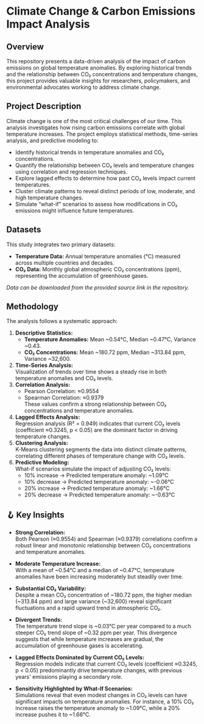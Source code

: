 #  **Climate Change & Carbon Emissions Impact Analysis**

##  **Overview**

This repository presents a data-driven analysis of the impact of carbon emissions on global temperature anomalies. By exploring historical trends and the relationship between CO₂ concentrations and temperature changes, this project provides valuable insights for researchers, policymakers, and environmental advocates working to address climate change.


##  **Project Description**

Climate change is one of the most critical challenges of our time. This analysis investigates how rising carbon emissions correlate with global temperature increases. The project employs statistical methods, time-series analysis, and predictive modeling to:

- Identify historical trends in temperature anomalies and CO₂ concentrations.
- Quantify the relationship between CO₂ levels and temperature changes using correlation and regression techniques.
- Explore lagged effects to determine how past CO₂ levels impact current temperatures.
- Cluster climate patterns to reveal distinct periods of low, moderate, and high temperature changes.
- Simulate “what-if” scenarios to assess how modifications in CO₂ emissions might influence future temperatures.

##  **Datasets**

This study integrates two primary datasets:

- **Temperature Data:** Annual temperature anomalies (°C) measured across multiple countries and decades.
- **CO₂ Data:** Monthly global atmospheric CO₂ concentrations (ppm), representing the accumulation of greenhouse gases.

*Data can be downloaded from the provided source link in the repository.*

##  **Methodology**

The analysis follows a systematic approach:

1. **Descriptive Statistics:**  
   - **Temperature Anomalies:** Mean ~0.54°C, Median ~0.47°C, Variance ~0.43.
   - **CO₂ Concentrations:** Mean ~180.72 ppm, Median ~313.84 ppm, Variance ~32,600.
2. **Time-Series Analysis:**  
   Visualization of trends over time shows a steady rise in both temperature anomalies and CO₂ levels.
3. **Correlation Analysis:**  
   - Pearson Correlation: ≈0.9554  
   - Spearman Correlation: ≈0.9379  
   These values confirm a strong relationship between CO₂ concentrations and temperature anomalies.
4. **Lagged Effects Analysis:**  
   Regression analysis (R² = 0.949) indicates that current CO₂ levels (coefficient ≈0.3245, p < 0.05) are the dominant factor in driving temperature changes.
5. **Clustering Analysis:**  
   K-Means clustering segments the data into distinct climate patterns, correlating different phases of temperature change with CO₂ levels.
6. **Predictive Modeling:**  
   What-if scenarios simulate the impact of adjusting CO₂ levels:
   - 10% increase → Predicted temperature anomaly: ~1.09°C
   - 10% decrease → Predicted temperature anomaly: ~-0.06°C
   - 20% increase → Predicted temperature anomaly: ~1.66°C
   - 20% decrease → Predicted temperature anomaly: ~-0.63°C

## 🪝 **Key Insights**

- **Strong Correlation:**  
  Both Pearson (≈0.9554) and Spearman (≈0.9379) correlations confirm a robust linear and monotonic relationship between CO₂ concentrations and temperature anomalies.

- **Moderate Temperature Increase:**  
  With a mean of ~0.54°C and a median of ~0.47°C, temperature anomalies have been increasing moderately but steadily over time.

- **Substantial CO₂ Variability:**  
  Despite a mean CO₂ concentration of ~180.72 ppm, the higher median (~313.84 ppm) and large variance (~32,600) reveal significant fluctuations and a rapid upward trend in atmospheric CO₂.

- **Divergent Trends:**  
  The temperature trend slope is ~0.03°C per year compared to a much steeper CO₂ trend slope of ~0.32 ppm per year. This divergence suggests that while temperature increases are gradual, the accumulation of greenhouse gases is accelerating.

- **Lagged Effects Dominated by Current CO₂ Levels:**  
  Regression models indicate that current CO₂ levels (coefficient ≈0.3245, p < 0.05) predominantly drive temperature changes, with previous years' emissions playing a secondary role.

- **Sensitivity Highlighted by What-If Scenarios:**  
  Simulations reveal that even modest changes in CO₂ levels can have significant impacts on temperature anomalies. For instance, a 10% CO₂ increase raises the temperature anomaly to ~1.09°C, while a 20% increase pushes it to ~1.66°C.


